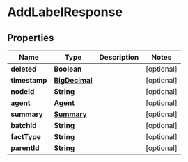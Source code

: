 
# AddLabelResponse

## Properties
Name | Type | Description | Notes
------------ | ------------- | ------------- | -------------
**deleted** | **Boolean** |  |  [optional]
**timestamp** | [**BigDecimal**](BigDecimal.md) |  |  [optional]
**nodeId** | **String** |  |  [optional]
**agent** | [**Agent**](Agent.md) |  |  [optional]
**summary** | [**Summary**](Summary.md) |  |  [optional]
**batchId** | **String** |  |  [optional]
**factType** | **String** |  |  [optional]
**parentId** | **String** |  |  [optional]




